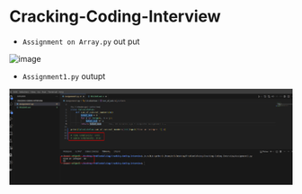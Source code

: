 # Cracking-Coding-Interview
* `Assignment on Array.py` out put

![image](https://github.com/shaidazmin/Cracking-Coding-Interview/assets/92359442/891b2664-0b03-4e63-9069-f86b2080ff00)


* `Assignment1.py` outupt

![Alt text](/output/image1.png)
